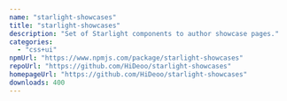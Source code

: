 ```yaml
---
name: "starlight-showcases"
title: "starlight-showcases"
description: "Set of Starlight components to author showcase pages."
categories:
  - "css+ui"
npmUrl: "https://www.npmjs.com/package/starlight-showcases"
repoUrl: "https://github.com/HiDeoo/starlight-showcases"
homepageUrl: "https://github.com/HiDeoo/starlight-showcases"
downloads: 400
---
```

